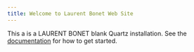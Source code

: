 ```yaml
---
title: Welcome to Laurent Bonet Web Site
---
```


This a is a LAURENT BONET blank Quartz installation.
See the [documentation](https://quartz.jzhao.xyz) for how to get started.
